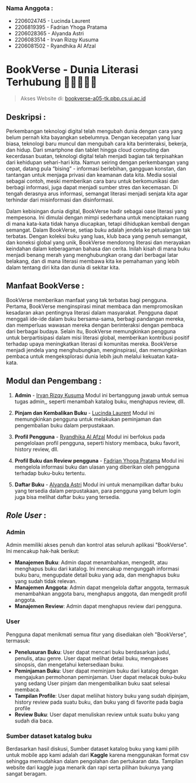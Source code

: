 ### Nama Anggota :
- 2206024745 - Lucinda Laurent
- 2206819395 - Fadrian Yhoga Pratama
- 2206028365 - Alyanda Astri
- 2206083514 - Irvan Rizqy Kusuma
- 2206081502 - Ryandhika Al Afzal

# BookVerse - Dunia Literasi Terhubung 🌌👨🏻‍🚀🤖
> Akses Website di: [bookverse-a05-tk.pbp.cs.ui.ac.id](http://bookverse-a05-tk.pbp.cs.ui.ac.id/)
## **Deskripsi :** 
Perkembangan teknologi digital telah mengubah dunia dengan cara yang belum pernah kita bayangkan sebelumnya. Dengan kecepatan yang luar biasa, teknologi baru muncul dan mengubah cara kita berinteraksi, bekerja, dan hidup. Dari smartphone dan tablet hingga cloud computing dan kecerdasan buatan, teknologi digital telah menjadi bagian tak terpisahkan dari kehidupan sehari-hari kita. Namun seiring dengan perkembangan yang cepat, datang pula “bising” - informasi berlebihan, gangguan konstan, dan tantangan untuk menjaga privasi dan keamanan data kita. Media sosial sebagai contoh, meski memberikan cara baru untuk berkomunikasi dan berbagi informasi, juga dapat menjadi sumber stres dan kecemasan. Di tengah derasnya arus informasi, semangat literasi menjadi senjata kita agar terhindar dari misinformasi dan disinformasi.

Dalam kebisingan dunia digital, BookVerse hadir sebagai oase literasi yang mempesona. Ini dimulai dengan mimpi sederhana untuk menciptakan ruang di mana kata-kata tidak hanya diucapkan, tetapi dihidupkan kembali dengan semangat. Dalam BookVerse, setiap buku adalah jendela ke petualangan tak terbatas. Dengan koleksi buku yang luas, klub baca yang penuh semangat, dan koneksi global yang unik, BookVerse mendorong literasi dan merayakan keindahan dalam keberagaman bahasa dan cerita. Inilah kisah di mana buku menjadi benang merah yang menghubungkan orang dari berbagai latar belakang, dan di mana literasi membawa kita ke pemahaman yang lebih dalam tentang diri kita dan dunia di sekitar kita.

## **Manfaat BookVerse :**
BookVerse memberikan manfaat yang tak terbatas bagi pengguna. Pertama, BookVerse menginspirasi minat membaca dan mempromosikan kesadaran akan pentingnya literasi dalam masyarakat. Pengguna dapat menggali ide-ide dalam buku bersama-sama, berbagi pandangan mereka, dan memperluas wawasan mereka dengan berinteraksi dengan pembaca dari berbagai budaya. Selain itu, BookVerse memungkinkan pengguna untuk berpartisipasi dalam misi literasi global, memberikan kontribusi positif terhadap upaya meningkatkan literasi di komunitas mereka. BookVerse menjadi jendela yang menghubungkan, menginspirasi, dan memungkinkan pembaca untuk mengeksplorasi dunia lebih jauh melalui kekuatan kata-kata.

## **Modul dan Pengembang :**
1. **Admin** - [Irvan Rizqy Kusuma](https://github.com/IrvanRizqy)
Modul ini bertanggung jawab untuk semua tugas admin,, seperti menambah katalog buku, menghapus review, dll.

2. **Pinjam dan Kembalikan Buku** - [Lucinda Laurent](https://github.com/lucindalaurent)
Modul ini memungkinkan pengguna untuk melakukan peminjaman dan pengembalian buku dalam perpustakaan.

3. **Profil Pengguna** - [Ryandhika Al Afzal](https://github.com/RyanAfzal)
Modul ini berfokus pada pengelolaan profil pengguna, seperti history membaca, buku favorit, history review, dll.

4. **Profil Buku dan Review pengguna** - [Fadrian Yhoga Pratama](https://github.com/yhogaa)
Modul ini mengelola informasi buku dan ulasan yang diberikan oleh pengguna terhadap buku-buku tertentu.

5. **Daftar Buku** - [Alyanda Astri](https://github.com/astrialyanda)
Modul ini untuk menampilkan daftar buku yang tersedia dalam perpustakaan, para pengguna yang belum login juga bisa melihat daftar buku yang tersedia.

## **_Role User_ :**
### **Admin**
Admin memiliki akses penuh dan kontrol atas seluruh aplikasi "BookVerse". Ini mencakup hak-hak berikut:
- **Manajemen Buku**: Admin dapat menambahkan, mengedit, atau menghapus buku dari katalog. Ini mencakup mengunggah informasi buku baru, mengupdate detail buku yang ada, dan menghapus buku yang sudah tidak relevan.
- **Manajemen Anggota**: Admin dapat mengelola daftar anggota, termasuk menambahkan anggota baru, menghapus anggota, dan mengedit profil anggota.
- **Manajemen Review**: Admin dapat menghapus review dari pengguna.
  
### **User**
Pengguna dapat menikmati semua fitur yang disediakan oleh "BookVerse", termasuk:
- **Penelusuran Buku**: User dapat mencari buku berdasarkan judul, penulis, atau genre. User dapat melihat detail buku, mengakses sinopsis, dan mengetahui ketersediaan buku.
- **Peminjaman Buku**: User dapat meminjam buku dari katalog dengan mengajukan permohonan peminjaman. User dapat melacak buku-buku yang sedang User pinjam dan mengembalikan buku saat selesai membaca.
- **Tampilan Profile**: User dapat meliihat history buku yang sudah dipinjam, history review pada suatu buku, dan buku yang di favorite pada bagia profile
- **Review Buku**: User dapat menuliskan review untuk suatu buku yang sudah dia baca.

### **Sumber dataset katalog buku**
Berdasarkan hasil diskusi, Sumber dataset katalog buku yang kami pilih untuk mobile app kami adalah dari **Kaggle** karena menggunakan format csv sehingga memudahkan dalam pengolahan dan pertukaran data. Tampilan website dari kaggle juga menarik dan rapi serta pilihan bukunya yang sangat beragam.